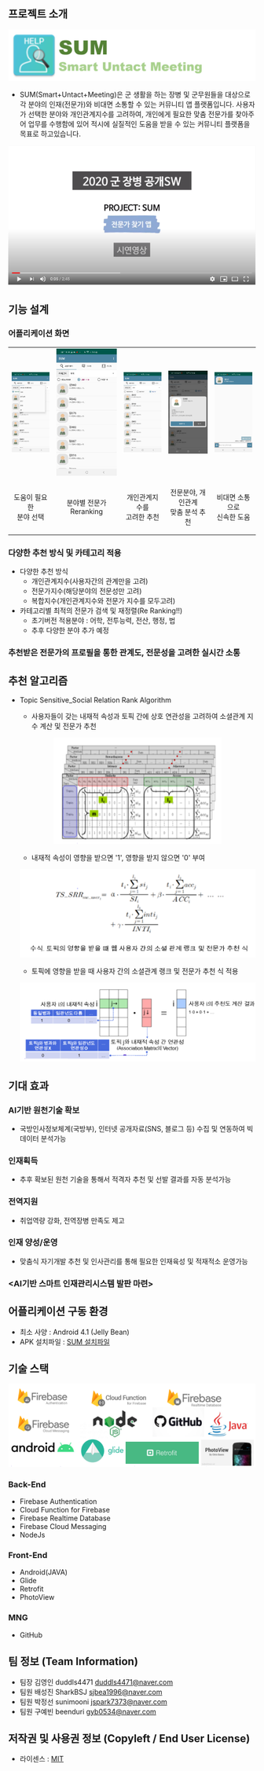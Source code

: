 ## 프로젝트 소개
<p align="center"><img src="/image/mainLogo2.png"></p>

- SUM(Smart+Untact+Meeting)은 군 생활을 하는 장병 및 군무원들을 대상으로 각 분야의 인재(전문가)와 비대면 소통할 수 있는 커뮤니티 앱 플랫폼입니다. 사용자가 선택한 분야와 개인관계지수를 고려하여, 개인에게 필요한 맞춤 전문가를 찾아주어 업무를 수행함에 있어 적시에 실질적인 도움을 받을 수 있는 커뮤니티 플랫폼을 목표로 하고있습니다. 

<a href="https://youtu.be/_ZvgSkNEopI"><p align="center"><img src="/video.PNG"></p></a>

## 기능 설계

### 어플리케이션 화면
<table>
  <tbody>
    <tr>
      <td><img src="/image/1.jpg"></td>
      <td><img src="/image/2.jpg"></td>
      <td><img src="/image/3.jpg"></td>
      <td><img src="/image/4.jpg"></td>
      <td><img src="/image/5.jpg"></td>
    </tr>
    <tr>
      <td><p align="center">도움이 필요한 <br> 분야 선택</p></td>
      <td><p align="center">분야별 전문가 <br> Reranking</p></td>
      <td><p align="center">개인관계지수를 <br> 고려한 추천</p></td>
      <td><p align="center">전문분야, 개인관계 <br> 맞춤 분석 추천</p></td>
      <td><p align="center">비대면 소통으로 <br> 신속한 도움</p></td>
    </tr>
  </tbody>
</table>

### 다양한 추천 방식 및 카테고리 적용
* 다양한 추천 방식
  * 개인관계지수(사용자간의 관계만을 고려)
  * 전문가지수(해당분야의 전문성만 고려)
  * 복합지수(개인관계지수와 전문가 지수를 모두고려)
* 카테고리별 최적의 전문가 검색 및 재정렬(Re Ranking!!)
  * 초기버전 적용분야 : 어학, 전투능력, 전산, 행정, 법
  * 추후 다양한 분야 추가 예정
### 추천받은 전문가의 프로필을 통한 관계도, 전문성을 고려한 실시간 소통

## 추천 알고리즘
 - Topic Sensitive_Social Relation Rank Algorithm
 
   * 사용자들이 갖는 내재적 속성과 토픽 간에 상호 연관성을 고려하여 소셜관계 지수 계산 및 전문가 추천
   <p align="center"><img src="/image/mat.PNG"></p>
   
   * 내재적 속성이 영향을 받으면 '1', 영향을 받지 않으면 '0' 부여
   <p align="center"><img src="/image/sick.PNG"></p>
   
   * 토픽에 영향을 받을 때 사용자 간의 소셜관계 랭크 및 전문가 추천 식 적용
   <p align="center"><img src="/algor.png"></p>

## 기대 효과

### AI기반 원천기술 확보
  * 국방인사정보체계(국방부), 인터넷 공개자료(SNS, 블로그 등) 수집 및 연동하여 빅데이터 분석가능

### 인재획득
  * 추후 확보된 원천 기술을 통해서 적격자 추천 및 선발 결과를 자동 분석가능

### 전역지원
  * 취업역량 강화, 전역장병 만족도 제고

### 인재 양성/운영
  * 맞춤식 자기개발 추천 및 인사관리를 통해 필요한 인재육성 및 적재적소 운영가능
  
### <AI기반 스마트 인재관리시스템 발판 마련>


## 어플리케이션 구동 환경
* 최소 사양 : Android 4.1 (Jelly Bean)
* APK 설치파일  : <a href="/Installation_SUM.apk" download>SUM 설치파일</a>

## 기술 스택
<p align="center"><img src="/image/STACK.PNG"></p>

### Back-End
* Firebase Authentication
* Cloud Function for Firebase
* Firebase Realtime Database
* Firebase Cloud Messaging
* NodeJs

### Front-End
* Android(JAVA)
* Glide
* Retrofit
* PhotoView

### MNG
* GitHub

## 팀 정보 (Team Information)
- 팀장 김영인 duddls4471 duddls4471@naver.com
- 팀원 배성진 SharkBSJ sjbea1996@naver.com
- 팀원 박정선 sunimooni jspark7373@naver.com
- 팀원 구예빈 beenduri gyb0534@naver.com

## 저작권 및 사용권 정보 (Copyleft / End User License)
* 라이센스 : <a href="/LICENSE">MIT</a>
